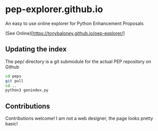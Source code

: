 # pep-explorer.github.io
An easy to use online explorer for Python Enhancement Proposals

(See Online)[https://tonybaloney.github.io/pep-explorer/]


## Updating the index

The pep/ directory is a git submodule for the actual PEP repository on Github

```bash
cd peps
git pull
cd ..
python3 genindex.py
```

## Contributions

Contributions welcome! I am not a web designer, the page looks pretty basic!